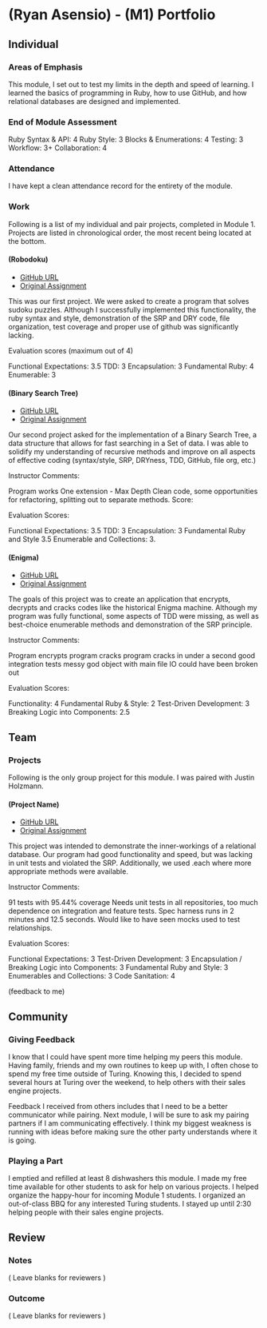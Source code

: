 # (Ryan Asensio) - (M1) Portfolio

## Individual

### Areas of Emphasis

This module, I set out to test my limits in the depth and speed of learning.
I learned the basics of programming in Ruby, how to use GitHub, and how
relational databases are designed and implemented.

### End of Module Assessment

Ruby Syntax & API: 4
Ruby Style: 3
Blocks & Enumerations: 4
Testing: 3
Workflow: 3+
Collaboration: 4

### Attendance

I have kept a clean attendance record for the entirety of the module.

### Work

Following is a list of my individual and pair projects, completed in Module 1.
Projects are listed in chronological order, the most recent being located at the
bottom.

#### (Robodoku)

* [GitHub URL](https://github.com/rasensio1/Robodoku.git)
* [Original Assignment](https://github.com/turingschool/challenges/blob/master/robodoku.markdown)

This was our first project. We were asked to create a program that solves
sudoku puzzles. Although I successfully implemented this functionality, the
ruby syntax and style, demonstration of the SRP and DRY code, file organization,
test coverage and proper use of github was significantly lacking.


Evaluation scores (maximum out of 4)

Functional Expectations: 3.5
TDD: 3
Encapsulation: 3
Fundamental Ruby: 4
Enumerable: 3

#### (Binary Search Tree)

* [GitHub URL](https://github.com/rasensio1/Binary_search_tree)
* [Original Assignment](https://github.com/turingschool/data_structures_and_algorithms/tree/master/binary_trees)

Our second project asked for the implementation of a Binary Search Tree, a data
structure that allows for fast searching in a Set of data. I was able to
solidify my understanding of recursive methods and improve on all aspects of
effective coding (syntax/style, SRP, DRYness, TDD, GitHub, file org, etc.)

Instructor Comments:

Program works
One extension - Max Depth
Clean code, some opportunities for refactoring, splitting out to separate methods.
Score:

Evaluation Scores:

Functional Expectations: 3.5
TDD: 3
Encapsulation: 3
Fundamental Ruby and Style 3.5
Enumerable and Collections: 3.

#### (Enigma)

* [GitHub URL](https://github.com/rasensio1/Enigma.git)
* [Original Assignment](http://tutorials.jumpstartlab.com/projects/enigma.html)

The goals of this project was to create an application that encrypts, decrypts
and cracks codes like the historical Enigma machine. Although my program was
fully functional, some aspects of TDD were missing, as well as best-choice
enumerable methods and demonstration of the SRP principle.

Instructor Comments:

Program encrypts
program cracks
program cracks in under a second
good integration tests
messy god object with main
file IO could have been broken out

Evaluation Scores:

Functionality: 4
Fundamental Ruby & Style: 2
Test-Driven Development: 3
Breaking Logic into Components: 2.5


## Team

### Projects

Following is the only group project for this module. I was paired with Justin
Holzmann.

#### (Project Name)

* [GitHub URL](https://github.com/philmphoenix/sales_engine_pivot.git)
* [Original Assignment](http://tutorials.jumpstartlab.com/projects/sales_engine.html)

This project was intended to demonstrate the inner-workings of a relational
database. Our program had good functionality and speed, but was lacking in unit
tests and violated the SRP. Additionally, we used .each where more
appropriate methods were available.

Instructor Comments:

91 tests with 95.44% coverage
Needs unit tests in all repositories, too much dependence on integration and feature tests.
Spec harness runs in 2 minutes and 12.5 seconds.
Would like to have seen mocks used to test relationships.

Evaluation Scores:

Functional Expectations: 3
Test-Driven Development: 3
Encapsulation / Breaking Logic into Components: 3
Fundamental Ruby and Style: 3
Enumerables and Collections: 3
Code Sanitation: 4

(feedback to me)

## Community

### Giving Feedback

I know that I could have spent more time helping my peers this module. Having
family, friends and my own routines to keep up with, I often chose to spend
my free time outside of Turing. Knowing this, I decided to spend several hours
at Turing over the weekend, to help others with their sales engine projects.

Feedback I received from others includes that I need to be a better communicator
while pairing. Next module, I will be sure to ask my pairing partners if I am
communicating effectively. I think my biggest weakness is running with ideas
before making sure the other party understands where it is going.

### Playing a Part

I emptied and refilled at least 8 dishwashers this module.
I made my free time available for other students to ask for help on various
projects.
I helped organize the happy-hour for incoming Module 1 students.
I organized an out-of-class BBQ for any interested Turing students.
I stayed up until 2:30 helping people with their sales engine projects.

## Review

### Notes

( Leave blanks for reviewers )

### Outcome

( Leave blanks for reviewers )

